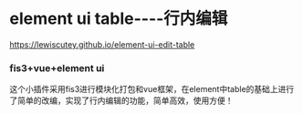 # element ui table----行内编辑
https://lewiscutey.github.io/element-ui-edit-table
### fis3+vue+element ui
这个小插件采用fis3进行模块化打包和vue框架，在element中table的基础上进行了简单的改编，实现了行内编辑的功能，简单高效，使用方便！
